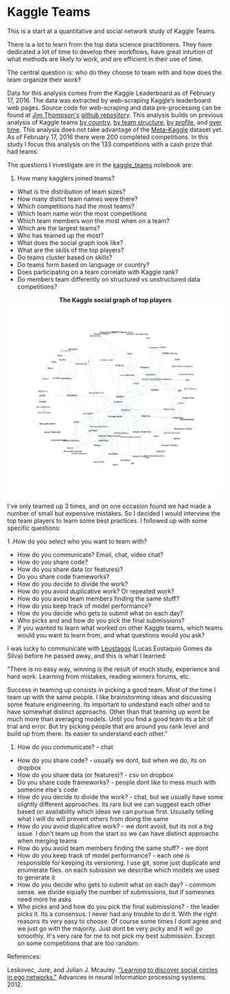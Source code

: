 Kaggle Teams
============

This is a start at a quantitative and social network study of Kaggle
Teams.

There is a lot to learn from the top data science practitioners.  They
have dedicated a lot of time to develop their workflows, have great
intuition of what methods are likely to work, and are efficient in
their use of time.

The central question is: who do they choose to team with and how does
the team organize their work?

Data for this analysis comes from the Kaggle Leaderboard as of
February 17, 2016. The data was extracted by web-scraping Kaggle’s
leaderboard web pages. Source code for web-scraping and data
pre-processing can be found at
[Jim Thompson's](https://github.com/jimthompson5802)
[github repository](https://github.com/jimthompson5802/kaggle-RScript). This
analysis builds on previous analysis of Kaggle teams
[by country](https://www.kaggle.com/jimthompson/introducing-kaggle-scripts/kaggle-competition-medal-count-analysis),
[by team structure](https://www.kaggle.com/jimthompson/introducing-kaggle-scripts/visualizing-kaggle-team-structures),
[by profile](http://notesofdabbler.github.io/201412_exploreKaggle/exploreKaggleUsers.html),
and
[over time](https://www.kaggle.com/jeffhebert/d/kaggle/meta-kaggle/kaggle-competitions-over-time).
This analysis does not take advantage of the
[Meta-Kaggle](https://www.kaggle.com/kaggle/meta-kaggle) dataset yet.
As of February 17, 2016 there were 200 completed competitions. In this
study I focus this analysis on the 133 competitions with a cash prize
that had teams.

The questions I investigate are in the [kaggle_teams](https://github.com/paulperry/kaggle/tree/master/kaggle-teams/kaggle_teams.ipynb) notebook are:

1. How many kagglers joined teams?
- What is the distribution of team sizes?
- How many distict team names were there?
- Which competitions had the most teams?
- Which team name won the most competitions
- Which team members won the most when on a team?
- Which are the largest teams?
- Who has teamed up the most?
- What does the social graph look like?
- What are the skills of the top players?
- Do teams cluster based on skills?
- Do teams form based on language or country?
- Does participating on a team correlate with Kaggle rank?
- Do members team differently on structured vs unstructured data competitions?

<p align="center"><b>The Kaggle social graph of top players</b><br>
<img src='kaggle_teams.png'>
</p>

I've only teamed up 3 times, and on one occasion found we had made a
number of small but expensive mistakes.  So I decided I would
interview the top team players to learn some best practices. I
followed up with some specific questions:

1 .How do you select who you want to team with?
- How do you communicate? Email, chat, video chat?
- How do you share code?
- How do you share data (or features)?
- Do you share code frameworks?
- How do you decide to divide the work?
- How do you avoid duplicative work? Or repeated work?
- How do you avoid team members finding the same stuff?
- How do you keep track of model performance?
- How do you decide who gets to submit what on each day?
- Who picks and and how do you pick the final submissions?
- If you wanted to learn what worked on other Kaggle teams, which
  teams would you want to learn from, and what questions would you
  ask?

I was lucky to communicate with <a
href='https://www.kaggle.com/leustagos'>Leustagos</a> (Lucas Eustaquio
Gomes da Silva) before he passed away, and this is what I learned:

"There is no easy way, winning is the result of much study, experience
and hard work. Learning from mistakes, reading winners forums, etc.

Success in teaming up consists in picking a good team. Most of the
time I team up with the same people. I like brainstorming ideas and
discussing some feature engineering. Its important to undestand each
other and to have somewhat distinct approachs. Other than that teaming
up wont be much more than averaging models. Until you find a good team
its a bit of trial and error. But try picking people that are around
you rank level and build up from there. Its easier to understand each
other."

1. How do you communicate? - chat
- How do you share code? - usually we dont, but when we do, its on dropbox
- How do you share data (or features)? - csv on dropbox
- Do you share code frameworks? - people dont like to mess much with someone else's code
- How do you decide to divide the work? - chat, but we usually have
  some slightly different approaches. its rare but we can suggest each
  other based on availability which ideas we can pursue
  first. Ususally telling what i will do will prevent others from doing the
  same
- How do you avoid duplicative work? - we dont avoid, but its not a
big issue. I don't team up from the start so we can have distinct
approachs when merging teams
- How do you avoid team members finding the same stuff? - we dont
- How do you keep track of model performance? - each one is
responsible for keeping its versioning. I use git, some just duplicate
and enumerate files. on each subission we describe which models we
used to generate it
- How do you decide who gets to submit what on each day? - commom
sense. we divide equally the number of submissions, but if someones
need more he asks
- Who picks and and how do you pick the final submissions? - the
leader picks it. Its a consensus. I never had any trouble to do
it. With the right reasons its very easy to choose. Of course some
times I dont agree and we just go with the majority. Just dont be very
picky and it will go smoothly.  It's very rare for me to not pick my
best submission. Except on some competitions that are too random.


References:

Leskovec, Jure, and Julian J. Mcauley. <a
href='http://papers.nips.cc/paper/4532-learning-to-discover-social-circles-in-ego-networks'>
"Learning to discover social circles in ego networks."</a> Advances in
neural information processing systems. 2012.
